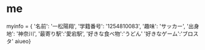 # me
myinfo = {
    '名前': '一松陽翔',
    '学籍番号': '1254810083',
    '趣味': 'サッカー',
    '出身地': '神奈川',
    '最寄り駅':'愛宕駅',
    '好きな食べ物':'うどん'
    '好きなゲーム':'ブロスタ'
    aiueo}
